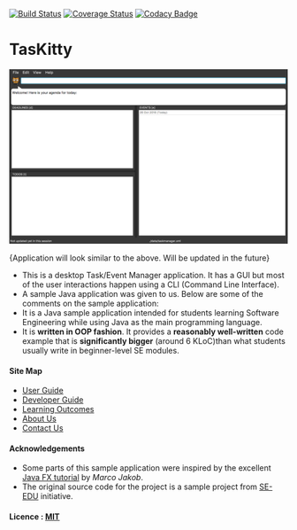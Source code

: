 [![Build Status](https://travis-ci.org/CS2103AUG2016-W14-C4/main.svg?branch=master)](https://travis-ci.org/CS2103AUG2016-W14-C4)
[![Coverage Status](https://coveralls.io/repos/github/CS2103AUG2016-W14-C4/main/badge.svg?branch=master)](https://coveralls.io/github/CS2103AUG2016-W14-C4/main?branch=master)
[![Codacy Badge](https://api.codacy.com/project/badge/Grade/dba6c8bd09af495e95d173fa175a4cf1)](https://www.codacy.com/app/ian_teo/main?utm_source=github.com&amp;utm_medium=referral&amp;utm_content=CS2103AUG2016-W14-C4/main&amp;utm_campaign=Badge_Grade)

# TasKitty

<img src="docs/images/Ui.png" width="900"><br>

{Application will look similar to the above. Will be updated in the future}

* This is a desktop Task/Event Manager application. It has a GUI but most of the user interactions happen using 
  a CLI (Command Line Interface).
* A sample Java application was given to us. Below are some of the comments on the sample application:
 * It is a Java sample application intended for students learning Software Engineering while using Java as 
  the main programming language. 
 * It is **written in OOP fashion**. It provides a **reasonably well-written** code example that is 
  **significantly bigger** (around 6 KLoC)than what students usually write in beginner-level SE modules. 

  
#### Site Map
* [User Guide](docs/UserGuide.md) 
* [Developer Guide](docs/DeveloperGuide.md) 
* [Learning Outcomes](docs/LearningOutcomes.md) 
* [About Us](docs/AboutUs.md)
* [Contact Us](docs/ContactUs.md)


#### Acknowledgements

* Some parts of this sample application were inspired by the excellent 
  [Java FX tutorial](http://code.makery.ch/library/javafx-8-tutorial/) by *Marco Jakob*. 
* The original source code for the project is a sample project from [SE-EDU](https://github.com/se-edu/) initiative.


#### Licence : [MIT](LICENSE)
